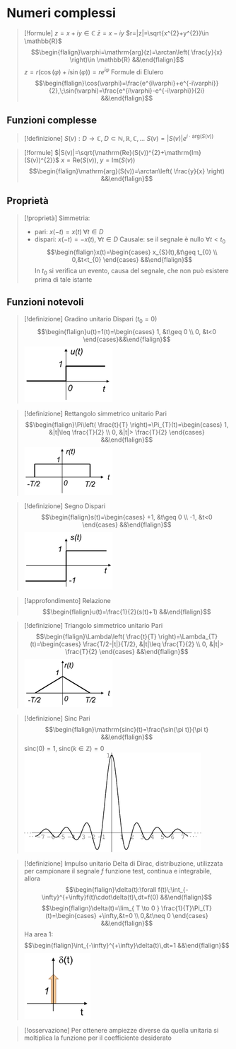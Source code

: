 # Numeri complessi
> [!formule]
> $z=x+iy\in \mathbb{C}$
> $\bar{z}=x-iy$
> $r=|z|=\sqrt{x^{2}+y^{2}}\in \mathbb{R}$
> $$\begin{flalign}\varphi=\mathrm{arg}(z)=\arctan\left( \frac{y}{x} \right)\in \mathbb{R} &&\end{flalign}$$
> $z=r(\cos(\varphi)+i\sin(\varphi))=re^{i\varphi}$
> Formule di Elulero
> $$\begin{flalign}\cos(\varphi)=\frac{e^{i\varphi}+e^{-i\varphi}}{2},\;\sin(\varphi)=\frac{e^{i\varphi}-e^{-i\varphi}}{2i} &&\end{flalign}$$

## Funzioni complesse
> [!definizione]
> $S(v):D\to \mathbb{C}$, $D\subset \mathbb{N},\mathbb{R},\mathbb{C},\dots$
> $S(v)=|S(v)|e^{i\cdot\mathrm{arg}(S(v))}$

> [!formule]
> $|S(v)|=\sqrt{\mathrm{Re}(S(v))^{2}+\mathrm{Im}(S(v))^{2}}$
> $x=\mathrm{Re}(S(v)),\;y=\mathrm{Im}(S(v))$
> $$\begin{flalign}\mathrm{arg}(S(v))=\arctan\left( \frac{y}{x} \right) &&\end{flalign}$$

## Proprietà
> [!proprietà]
> Simmetria:
> - pari: $x(-t)=x(t)\;\forall t\in D$
> - dispari: $x(-t)=-x(t),\;\forall t\in D$
> Causale: se il segnale è nullo $\forall t<t_{0}$
> $$\begin{flalign}x(t)=\begin{cases}
> x_{S}(t),&t\geq t_{0} \\
> 0,&t<t_{0}
> \end{cases} &&\end{flalign}$$
> In $t_{0}$ si verifica un evento, causa del segnale, che non può esistere prima di tale istante
<div class="page-break" style="page-break-before: always;"></div>

## Funzioni notevoli
> [!definizione] Gradino unitario
> Dispari
> ($t_{0}=0$)
> $$\begin{flalign}u(t)=1(t)=\begin{cases}
> 1, &t\geq 0 \\
> 0, &t<0
> \end{cases}&&\end{flalign}$$
> <img src="img/gradino.png" width="200px">

> [!definizione] Rettangolo simmetrico unitario
> Pari
> $$\begin{flalign}\Pi\left( \frac{t}{T} \right)=\Pi_{T}(t)=\begin{cases}
> 1, &|t|\leq \frac{T}{2} \\
> 0, &|t|> \frac{T}{2}
> \end{cases} &&\end{flalign}$$
> <img src="img/rettangolo.png" width="200px">

> [!definizione] Segno
> Dispari
> $$\begin{flalign}s(t)=\begin{cases}
> +1, &t\geq 0 \\
> -1, &t<0
> \end{cases} &&\end{flalign}$$
> <img src="img/segno.png" width="200px">

> [!approfondimento] Relazione
> $$\begin{flalign}u(t)=\frac{1}{2}(s(t)+1) &&\end{flalign}$$
<div class="page-break" style="page-break-before: always;"></div>

> [!definizione] Triangolo simmetrico unitario
> Pari
> $$\begin{flalign}\Lambda\left( \frac{t}{T} \right)=\Lambda_{T}(t)=\begin{cases}
> \frac{T/2-|t|}{T/2}, &|t|\leq \frac{T}{2} \\
> 0, &|t|> \frac{T}{2}
> \end{cases} &&\end{flalign}$$
> <img src="img/triangolo.png" width="200px">

> [!definizione] Sinc
> Pari
> $$\begin{flalign}\mathrm{sinc}(t)=\frac{\sin(\pi t)}{\pi t} &&\end{flalign}$$
> $\mathrm{sinc}(0)=1,\;\mathrm{sinc}(k\in \mathbb{\mathbb{Z}})=0$
> <img src="img/sinc.png" width="400px">
<div class="page-break" style="page-break-before: always;"></div>

> [!definizione] Impulso unitario
> Delta di Dirac, distribuzione, utilizzata per campionare il segnale
> $f$ funzione test, continua e integrabile, allora
> $$\begin{flalign}\delta(t):\forall f(t)\;\int_{-\infty}^{+\infty}f(t)\cdot\delta(t)\,dt=f(0) &&\end{flalign}$$
> $$\begin{flalign}\delta(t)=\lim_{ T \to 0 } \frac{1}{T}\Pi_{T}(t)=\begin{cases}
> +\infty,&t=0 \\
> 0,&t\neq 0
> \end{cases} &&\end{flalign}$$
> Ha area $1$:
> $$\begin{flalign}\int_{-\infty}^{+\infty}\delta(t)\,dt=1 &&\end{flalign}$$
> <img src="img/impulso.png" width="150px">

> [!osservazione]
> Per ottenere ampiezze diverse da quella unitaria si moltiplica la funzione per il coefficiente desiderato
